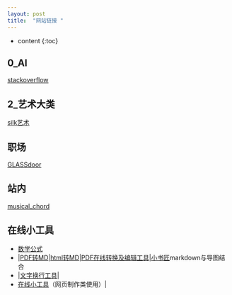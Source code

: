 ```yaml
---
layout: post
title:  "网站链接 "
---
```

* content
{:toc}

## 0_AI

[stackoverflow](https://stackoverflow.com/)

## 2_艺术大类
[silk艺术](https://sharmer156.github.io/test/Silk%20%E2%80%93%20Interactive%20Generative%20Art "silk艺术")





## 职场
[GLASSdoor](https://www.glassdoor.com)

## 站内
[musical_chord](https://sharmer156.github.io/test/musical_chord_progression_arpeggiator/)

## 在线小工具
- [数学公式](https://www.codecogs.com/latex/eqneditor.php) 
- |[PDF转MD](http://pdf2md.morethan.io/)|[html转MD](https://sharmer156.github.io/test)|[PDF在线转换及编辑工具](https://smallpdf.com/cn)|[小书匠](http://markdown.xiaoshujiang.com/)markdown与导图结合
- |[文字换行工具](https://www.textfixer.com/tools/remove-line-breaks.php)|
- [在线小工具](https://tool.lu/c/developer)（网页制作类使用）|